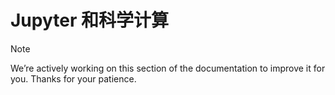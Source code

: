 # Jupyter 和科学计算

Note

We’re actively working on this section of the documentation to improve it for you. Thanks for your patience.
